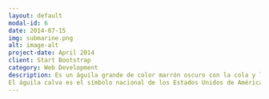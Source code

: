 ```yaml
---
layout: default
modal-id: 6
date: 2014-07-15
img: submarine.png
alt: image-alt
project-date: April 2014
client: Start Bootstrap
category: Web Development
description: Es un águila grande de color marrón oscuro con la cola y la cabeza blancas. Subsiste principalmente de los peces, sobre los que se abalanza y arrebata del agua con sus garras. Esta especie construye nidos más grandes que cualquier otra especie y sus nidos pueden llegar a medir 4 m de profundidad.
El águila calva es el símbolo nacional de los Estados Unidos de América.
---
```

